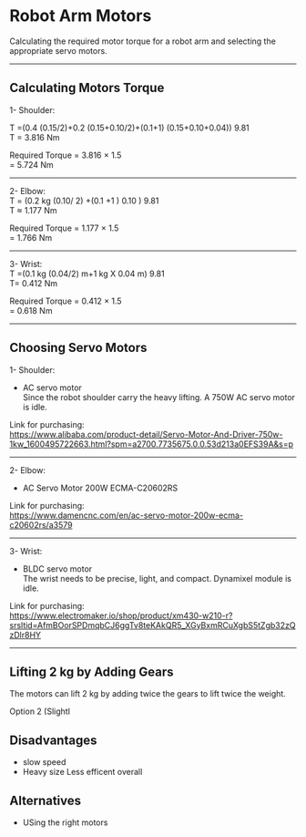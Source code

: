 # Robot Arm Motors
Calculating the required motor torque for a robot arm and selecting the appropriate servo motors.

___________________________________

## Calculating Motors Torque  

1- Shoulder: 

T =(0.4 (0.15/2)+0.2 (0.15+0.10/2)+(0.1+1) (0.15+0.10+0.04)) 9.81    
T = 3.816 Nm  

Required Torque = 3.816 × 1.5   
= 5.724 Nm

 ---------------------------------

2- Elbow:  
T = (0.2 kg (0.10/ 2) +(0.1 +1 ) 0.10 ) 9.81    
T ≈ 1.177 Nm    
    
Required Torque = 1.177 × 1.5  
= 1.766 Nm


 ---------------------------------

3- Wrist:   
T =(0.1 kg (0.04/2) m+1 kg X 0.04 m) 9.81   
T= 0.412 Nm 
     
Required Torque = 0.412 × 1.5  
= 0.618 Nm


  ---------------------------------
## Choosing Servo Motors  

1- Shoulder: 
- AC servo motor  
Since the robot shoulder carry the heavy lifting. A 750W AC servo motor is  idle.
   
Link for purchasing:  
https://www.alibaba.com/product-detail/Servo-Motor-And-Driver-750w-1kw_1600495722663.html?spm=a2700.7735675.0.0.53d213a0EFS39A&s=p    

    
  ---------------------------------
              
2- Elbow: 
- AC Servo Motor 200W ECMA-C20602RS
  
       
Link for purchasing:  
https://www.damencnc.com/en/ac-servo-motor-200w-ecma-c20602rs/a3579

  ---------------------------------

3- Wrist: 
- BLDC servo motor  
The wrist needs to be precise, light, and compact. Dynamixel module is idle.


       
Link for purchasing:  
https://www.electromaker.io/shop/product/xm430-w210-r?srsltid=AfmBOorSPDmqbCJ6ggTv8teKAkQR5_XGyBxmRCuXgbS5tZgb32zQzDlr8HY
  
---------------------------------


## Lifting 2 kg by Adding Gears
The motors can lift 2 kg by adding twice the gears to lift twice the weight.

Option 2 (Slightl

## Disadvantages
- slow speed
- Heavy size
Less efficent overall 

## Alternatives 
- USing the right motors 
